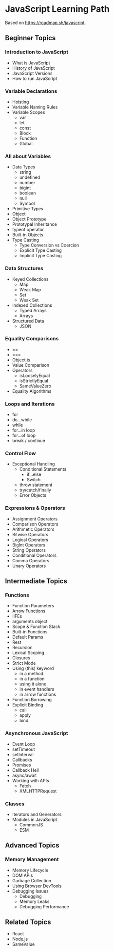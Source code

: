 # JavaScript Learning Path

Based on https://roadmap.sh/javascript.

## Beginner Topics
### Introduction to JavaScript
- What is JavaScript
- History of JavaScript
- JavaScript Versions
- How to run JavaScript

### Variable Declarations
- Hoisting
- Variable Naming Rules
- Variable Scopes
  - var
  - let
  - const
  - Block
  - Function
  - Global

### All about Variables
- Data Types
  - string
  - undefined
  - number
  - bigint
  - boolean
  - null
  - Symbol
- Primitive Types
- Object
- Object Prototype
- Prototypal Inheritance
- typeof operator
- Built-in Objects
- Type Casting
  - Type Conversion vs Coercion
  - Explicit Type Casting
  - Implicit Type Casting

### Data Structures
- Keyed Collections
  - Map
  - Weak Map
  - Set
  - Weak Set
- Indexed Collections
  - Typed Arrays
  - Arrays
- Structured Data
  - JSON

### Equality Comparisons
- ==
- ===
- Object.is
- Value Comparison
- Operators
  - isLooselyEqual
  - isStrictlyEqual
  - SameValueZero
- Equality Algorithms

### Loops and Iterations
- for
- do...while
- while
- for...in loop
- for...of loop
- break / continue

### Control Flow
- Exceptional Handling
  - Conditional Statements
    - if...else
    - Switch
  - throw statement
  - try/catch/finally
  - Error Objects

### Expressions & Operators
- Assignment Operators
- Comparison Operators
- Arithmetic Operators
- Bitwise Operators
- Logical Operators
- BigInt Operators
- String Operators
- Conditional Operators
- Comma Operators
- Unary Operators

## Intermediate Topics
### Functions
- Function Parameters
- Arrow Functions
- IIFEs
- arguments object
- Scope & Function Stack
- Built-in Functions
- Default Params
- Rest
- Recursion
- Lexical Scoping
- Closures
- Strict Mode
- Using (this) keyword
  - in a method
  - in a function
  - using it alone
  - in event handlers
  - in arrow functions
- Function Borrowing
- Explicit Binding
  - call
  - apply
  - bind

### Asynchronous JavaScript
- Event Loop
- setTimeout
- setInterval
- Callbacks
- Promises
- Callback Hell
- async/await
- Working with APIs
  - Fetch
  - XMLHTTPRequest

### Classes
- Iterators and Generators
- Modules in JavaScript
  - CommonJS
  - ESM

## Advanced Topics
### Memory Management
- Memory Lifecycle
- DOM APIs
- Garbage Collection
- Using Browser DevTools
- Debugging Issues
  - Debugging
  - Memory Leaks
  - Debugging Performance

## Related Topics
- React
- Node.js
- SameValue